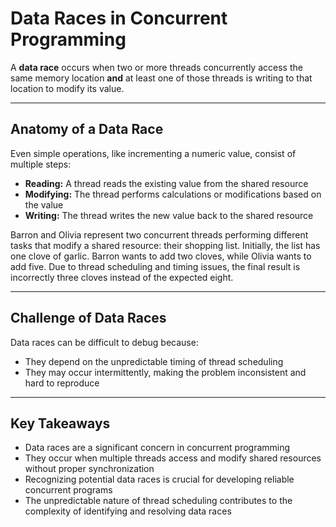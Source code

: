 
# Data Races in Concurrent Programming

A **data race** occurs when two or more threads concurrently access the same memory location **and** at least one of those threads is writing to that location to modify its value.

---

## Anatomy of a Data Race
Even simple operations, like incrementing a numeric value, consist of multiple steps:
- **Reading:** A thread reads the existing value from the shared resource
- **Modifying:** The thread performs calculations or modifications based on the value
- **Writing:** The thread writes the new value back to the shared resource

Barron and Olivia represent two concurrent threads performing different tasks that modify a shared resource: their shopping list. Initially, the list has one clove of garlic. Barron wants to add two cloves, while Olivia wants to add five. Due to thread scheduling and timing issues, the final result is incorrectly three cloves instead of the expected eight.

---

## Challenge of Data Races
Data races can be difficult to debug because:
- They depend on the unpredictable timing of thread scheduling
- They may occur intermittently, making the problem inconsistent and hard to reproduce

---

## Key Takeaways
- Data races are a significant concern in concurrent programming
- They occur when multiple threads access and modify shared resources without proper synchronization
- Recognizing potential data races is crucial for developing reliable concurrent programs
- The unpredictable nature of thread scheduling contributes to the complexity of identifying and resolving data races